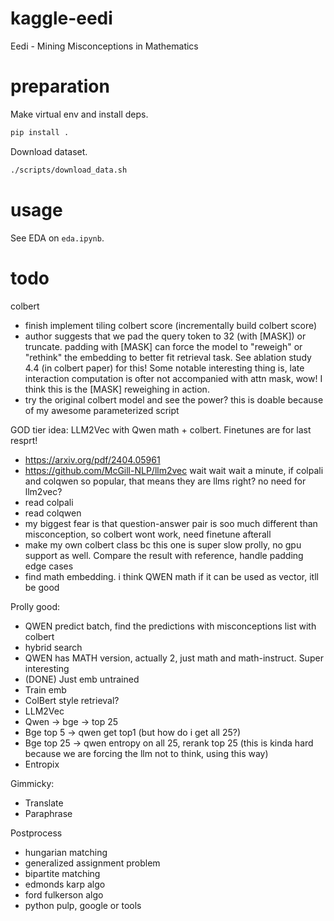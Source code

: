 # kaggle-eedi
Eedi - Mining Misconceptions in Mathematics

# preparation
Make virtual env and install deps.
```bash
pip install .
```

Download dataset.
```bash
./scripts/download_data.sh
```

# usage
See EDA on `eda.ipynb`.

# todo
colbert
* finish implement tiling colbert score (incrementally build colbert score)
* author suggests that we pad the query token to 32 (with [MASK]) or truncate. padding with [MASK] can force the model to "reweigh" or "rethink" the embedding to better fit retrieval task. See ablation study 4.4 (in colbert paper) for this! Some notable interesting thing is, late interaction computation is ofter not accompanied with attn mask, wow!  I think this is the [MASK] reweighing in action. 
* try the original colbert model and see the power? this is doable because of my awesome parameterized script

GOD tier idea: LLM2Vec with Qwen math + colbert. Finetunes are for last resprt!
* https://arxiv.org/pdf/2404.05961
* https://github.com/McGill-NLP/llm2vec
wait wait wait a minute, if colpali and colqwen so popular, that means they are llms right? no need for llm2vec?
* read colpali
* read colqwen
* my biggest fear is that question-answer pair is soo much different than misconception, so colbert wont work, need finetune afterall
* make my own colbert class bc this one is super slow prolly, no gpu support as well. Compare the result with reference, handle padding edge cases
* find math embedding. i think QWEN math if it can be used as vector, itll be good 

Prolly good:
* QWEN predict batch, find the predictions with misconceptions list with colbert
* hybrid search
* QWEN has MATH version, actually 2, just math and math-instruct. Super interesting
* (DONE) Just emb untrained
* Train emb
* ColBert style retrieval?
* LLM2Vec
* Qwen -> bge -> top 25
* Bge top 5 -> qwen get top1 (but how do i get all 25?)
* Bge top 25 -> qwen entropy on all 25, rerank top 25 (this is kinda hard because we are forcing the llm not to think, using this way)
* Entropix

Gimmicky:
* Translate
* Paraphrase

Postprocess
* hungarian matching
* generalized assignment problem
* bipartite matching
* edmonds karp algo
* ford fulkerson algo
* python pulp, google or tools
